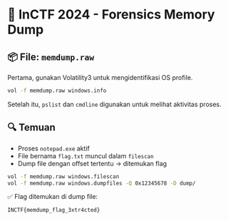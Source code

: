 # 🧠 InCTF 2024 - Forensics Memory Dump

## 📦 File: `memdump.raw`

Pertama, gunakan Volatility3 untuk mengidentifikasi OS profile.

```bash
vol -f memdump.raw windows.info
```
Setelah itu, `pslist` dan `cmdline` digunakan untuk melihat aktivitas proses.


## 🔍 Temuan

- Proses `notepad.exe` aktif
- File bernama `flag.txt` muncul dalam `filescan`
- Dump file dengan offset tertentu → ditemukan flag
```bash
vol -f memdump.raw windows.filescan
vol -f memdump.raw windows.dumpfiles -Q 0x12345678 -D dump/
```


✅ Flag ditemukan di dump file:
```bash
INCTF{memdump_flag_3xtr4cted}
```